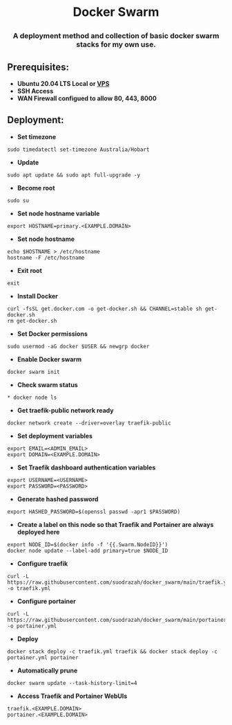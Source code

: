 # <p align="center">Docker Swarm</p>
### <p align="center">A deployment method and collection of basic docker swarm stacks for my own use.</p>

## Prerequisites:
* **Ubuntu 20.04 LTS Local or [VPS](https://ca.ovh.com/au/order/vps/)**
* **SSH Access**
* **WAN Firewall configued to allow 80, 443, 8000**

## Deployment:

* **Set timezone**
```
sudo timedatectl set-timezone Australia/Hobart
```

* **Update**
```
sudo apt update && sudo apt full-upgrade -y
```

* **Become root**
```
sudo su
```

* **Set node hostname variable**
```
export HOSTNAME=primary.<EXAMPLE.DOMAIN>
```

* **Set node hostname**
```
echo $HOSTNAME > /etc/hostname
hostname -F /etc/hostname
```

* **Exit root**
```
exit
```

* **Install Docker**
```
curl -fsSL get.docker.com -o get-docker.sh && CHANNEL=stable sh get-docker.sh
rm get-docker.sh
```

* **Set Docker permissions**
```
sudo usermod -aG docker $USER && newgrp docker 
```

* **Enable Docker swarm**
```
docker swarm init
```

* **Check swarm status**
```
* docker node ls
```

* **Get traefik-public network ready**
```
docker network create --driver=overlay traefik-public
```

* **Set deployment variables**
```
export EMAIL=<ADMIN_EMAIL>  
export DOMAIN=<EXAMPLE.DOMAIN>
```

* **Set Traefik dashboard authentication variables**
```
export USERNAME=<USERNAME>
export PASSWORD=<PASSWORD>
```

* **Generate hashed password**
```
export HASHED_PASSWORD=$(openssl passwd -apr1 $PASSWORD)
```

* **Create a label on this node so that Traefik and Portainer are always deployed here**
```
export NODE_ID=$(docker info -f '{{.Swarm.NodeID}}')
docker node update --label-add primary=true $NODE_ID
```

* **Configure traefik**
```
curl -L https://raw.githubusercontent.com/suodrazah/docker_swarm/main/traefik.yml -o traefik.yml
```

* **Configure portainer**
```
curl -L https://raw.githubusercontent.com/suodrazah/docker_swarm/main/portainer.yml -o portainer.yml
```

* **Deploy**
```
docker stack deploy -c traefik.yml traefik && docker stack deploy -c portainer.yml portainer
```

* **Automatically prune**
```
docker swarm update --task-history-limit=4
```

* **Access Traefik and Portainer WebUIs**
```
traefik.<EXAMPLE.DOMAIN>
portainer.<EXAMPLE.DOMAIN>
```
